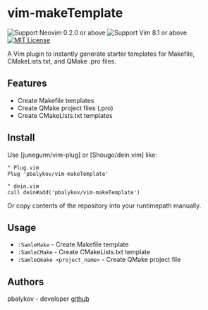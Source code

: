 # vim-makeTemplate
  
![Support Neovim 0.2.0 or above](https://img.shields.io/badge/support-Neovim%200.2.0%20or%20above-bluegreen.svg?style=flat-square)
![Support Vim 8.1 or above](https://img.shields.io/badge/support-Vim%208.1%20or%20above-darkgreen.svg?style=flat-square)
[![MIT License](https://img.shields.io/badge/license-MIT-blue.svg?style=flat-square)](LICENSE)
  
A Vim plugin to instantly generate starter templates for Makefile, CMakeLists.txt, and QMake .pro files.  
  
## Features
 
- Create Makefile templates
- Create QMake project files (.pro)
- Create CMakeLists.txt templates

## Install
 
Use [junegunn/vim-plug] or [Shougo/dein.vim] like:
 
```vim
" Plug.vim
Plug 'pbalykov/vim-makeTemplate'
 
" dein.vim
call dein#add('pbalykov/vim-makeTemplate')
```
 
Or copy contents of the repository into your runtimepath manually.

## Usage

- `:SamleMake` - Create Makefile template
- `:SamleCMake` - Create CMakeLists.txt template
- `:SamleQmake <project_name>` - Create QMake project file

## Authors
pbalykov - developer [github](https://github.com/pbalykov)
